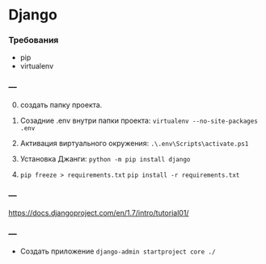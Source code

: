 Django
======

### Требования

* pip
* virtualenv

### —
0. создать папку проекта.

0. Созадние .env внутри папки проекта: `virtualenv --no-site-packages .env`

0. Активация виртуального окружения: `.\.env\Scripts\activate.ps1`

0. Установка Джанги: `python -m pip install django`

0. `pip freeze > requirements.txt` `pip install -r requirements.txt`


### —
https://docs.djangoproject.com/en/1.7/intro/tutorial01/


### —
* Cоздать приложение `django-admin startproject core ./`
